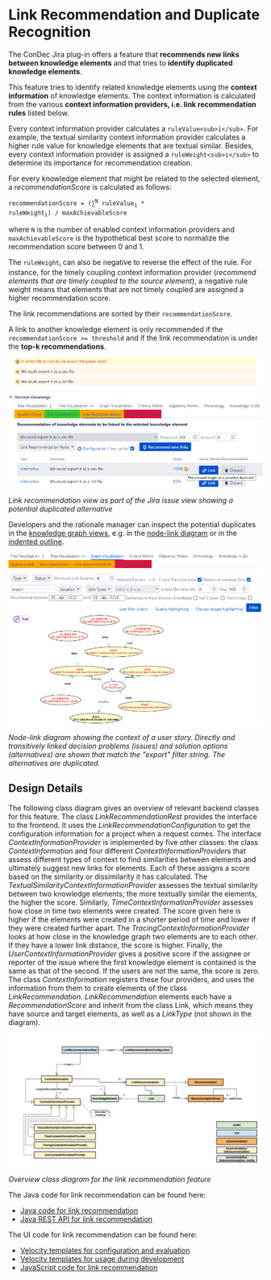 # Link Recommendation and Duplicate Recognition

The ConDec Jira plug-in offers a feature that **recommends new links between knowledge elements** and 
that tries to **identify duplicated knowledge elements**.

This feature tries to identify related knowledge elements using the **context information** of knowledge elements.
The context information is calculated from the various **context information providers, i.e. link recommendation rules** listed below.

Every context information provider calculates a `ruleValue<sub>i</sub>`.
For example, the textual similarity context information provider calculates a higher rule value for knowledge elements that are textual similar.
Besides, every context information provider is assigned a `ruleWeight<sub>i</sub>` to determine its importance for recommendation creation.

For every knowledge element that might be related to the selected element, a <var>recommendationScore</var> is calculated as follows:

<code>recommendationScore = (&sum;<sup>N</sup> ruleValue<sub>i</sub> * ruleWeight<sub>i</sub>) / maxAchievableScore</code>

where `N` is the number of enabled context information providers 
and `maxAchievableScore` is the hypothetical best score to normalize the recommendation score between 0 and 1.

The `ruleWeight`<sub>i</sub> can also be negative to reverse the effect of the rule.
For instance, for the timely coupling context information provider (*recommend elements that are timely coupled to the source element*),
a negative rule weight means that elements that are not timely coupled are assigned a higher recommendation score.

The link recommendations are sorted by their `recommendationScore`.

A link to another knowledge element is only recommended if the `recommendationScore >= threshold` and 
if the link recommendation is under the **top-k recommendations**.

![Link recommendation view showing a potential duplicate](../screenshots/link_recommendation_duplicate_tooltip.png)

*Link recommendation view as part of the Jira issue view showing a potential duplicated alternative*

Developers and the rationale manager can inspect the potential duplicates in the [knowledge graph views](knowledge-visualization.md), 
e.g. in the [node-link diagram](../screenshots/link_recommendation_duplicates_node-link_diagram.png) or in the [indented outline](../screenshots/link_recommendation_duplicates_indented_outline.png).

![Node-link diagram showing the context of the duplicated alternative](../screenshots/link_recommendation_duplicates_node-link_diagram.png)

*Node-link diagram showing the context of a user story.
Directly and transitively linked decision problems (issues) and solution options (alternatives) are shown that match the "export" filter string. 
The alternatives are duplicated.*

## Design Details
The following class diagram gives an overview of relevant backend classes for this feature.
The class *LinkRecommendationRest* provides the interface to the frontend. 
It uses the *LinkRecommendationConfiguration* to get the configuration information for a project when a request comes. 
The interface *ContextInformationProvider* is implemented by five other classes: 
the class *ContextInformation* and four different *ContextInformationProvider*s that assess different types of context 
to find similarities between elements and ultimately suggest new links for elements. 
Each of these assigns a score based on the similarity or dissimilarity it has calculated. 
The *TextualSimilarityContextInformationProvider* assesses the textual similarity between two knowledge elements; 
the more textually similar the elements, the higher the score. 
Similarly, *TimeContextInformationProvider* assesses how close in time two elements were created. 
The score given here is higher if the elements were created in a shorter period of time and lower if they were created further apart. 
The *TracingContextInformationProvider* looks at how close in the knowledge graph two elements are to each other. 
If they have a lower link distance, the score is higher. 
Finally, the *UserContextInformationProvider* gives a positive score if the assignee or reporter of the issue 
where the first knowledge element is contained is the same as that of the second. 
If the users are not the same, the score is zero.
The class *ContextInformation* registers these four providers, and uses the information from them to create elements of the class *LinkRecommendation*.
*LinkRecommendation* elements each have a *RecommendationScore* and inherit from the class Link, 
which means they have source and target elements, as well as a *LinkType* (not shown in the diagram).

![Overview class diagram](../diagrams/class_diagram_link_recommendation.png)

*Overview class diagram for the link recommendation feature*

The Java code for link recommendation can be found here:

- [Java code for link recommendation](../../src/main/java/de/uhd/ifi/se/decision/management/jira/recommendation/linkrecommendation)
- [Java REST API for link recommendation](../../src/main/java/de/uhd/ifi/se/decision/management/jira/rest/LinkRecommendationRest.java)

The UI code for link recommendation can be found here:

- [Velocity templates for configuration and evaluation](../../src/main/resources/templates/settings/linkrecommendation)
- [Velocity templates for usage during development](../../src/main/resources/templates/tabs/recommendation)
- [JavaScript code for link recommendation](../../src/main/resources/js/recommendation)